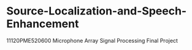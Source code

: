 # Source-Localization-and-Speech-Enhancement
11120PME520600 Microphone Array Signal Processing Final Project
